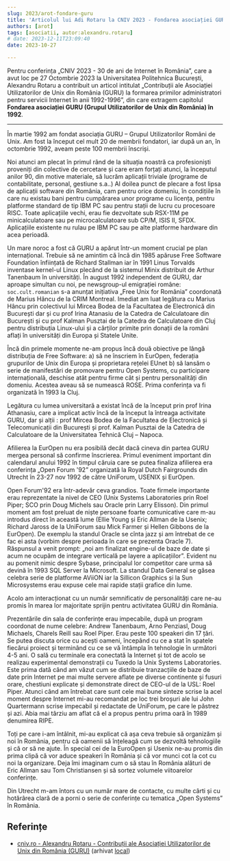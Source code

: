 ```yaml
---
slug: 2023/arot-fondare-guru
title: 'Articolul lui Adi Rotaru la CNIV 2023 - Fondarea asociației GURU'
authors: [arot]
tags: [asociatii, autor:alexandru.rotaru]
# date: 2023-12-11T23:09:40
date: 2023-10-27

---
```


Pentru conferința „CNIV 2023 - 30 de ani de Internet în România”,
care a avut loc pe 27 Octombrie 2023 la Universitatea Politehnica
București, Alexandru Rotaru a contribuit un articol intitulat
„Contribuții ale Asociației Utilizatorilor de Unix din România
(GURU) la formarea primilor administratori pentru servicii Internet
în anii 1992-1996”, din care extragem capitolul
**Fondarea asociației GURU (Grupul Utilizatorilor de Unix din România) în 1992**.

<!-- truncate -->

---

În martie 1992 am fondat asociația GURU – Grupul Utilizatorilor Români de Unix.
Am fost la început cel mult 20 de membrii fondatori, iar după un an, în octombrie 1992, aveam peste 100 membrii înscriși.

Noi atunci am plecat în primul rând de la situația noastră ca profesioniști proveniți din colective de cercetare și care eram forțați atunci, la începutul anilor 90, din motive materiale, să lucrăm aplicații triviale (programe de contabilitate, personal, gestiune s.a..) Al doilea punct de plecare a fost lipsa de aplicații software din România, cam pentru orice domeniu, în condițiile în care nu existau bani pentru cumpărarea unor programe cu licența, pentru platforme standard de tip IBM PC sau pentru stații de lucru cu procesoare RISC. Toate aplicațiile vechi, erau fie dezvoltate sub RSX-11M pe minicalculatoare sau pe microcalculatoare sub CP/M, ISIS II, SFDX. Aplicațiile existente nu rulau pe IBM PC sau pe alte platforme hardware din acea perioadă.

Un mare noroc a fost că GURU a apărut într-un moment crucial pe plan internațional. Trebuie să ne amintim că încă din 1985 apăruse Free Software Foundation înființată de Richard Stallman iar în 1991 Linus Torvalds inventase kernel-ul Linux plecând de la sistemul Minix distribuit de Arthur Tanenbaum în universități. În august 1992 independent de GURU, dar aproape simultan cu noi, pe newsgroup-ul emigrației române: `soc.cult.romanian` s-a anunțat inițiativa „Free Unix for România” coordonată de Marius Hâncu de la CRIM Montreal. Imediat am luat legătura cu Marius Hâncu prin colectivul lui Mircea Bodea de la Facultatea de Electronică din București dar și cu prof Irina Atanasiu de la Catedra de Calculatoare din București și cu prof Kalman Pusztai de la Catedra de Calculatoare din Cluj pentru distribuția Linux-ului și a cărților primite prin donații de la români aflați în universități din Europa și Statele Unite.

Încă din primele momente ne-am propus încă două obiective pe lângă distribuția de Free Software:
a) să ne înscriem în EurOpen, federația grupurilor de Unix din Europa și proprietara rețelei EUnet
b) să lansăm o serie de manifestări de promovare pentru Open Systems, cu participare internațională, deschise atât pentru firme cât și pentru personalități din domeniu. Acestea aveau să se numească ROSE. Prima conferința va fi organizată în 1993 la Cluj.

Legătura cu lumea universitară a existat încă de la început prin prof Irina
Athanasiu, care a implicat activ încă de la început la întreaga activitate GURU, dar și alții : prof Mircea Bodea de la Facultatea de Electronică și Telecomunicații din București și prof. Kalman Pusztai de la Catedra de Calculatoare de la Universitatea Tehnică Cluj – Napoca.

Afilierea la EurOpen nu era posibilă decât dacă cineva din partea GURU mergea personal să confirme înscrierea. Primul eveniment important din calendarul anului 1992 în timpul căruia care se putea finaliza afilierea era conferința „Open Forum '92” organizată la Royal Dutch Fairgrounds din Utrecht în 23-27 nov 1992 de către UniForum, USENIX și EurOpen.

Open Forum'92 era într-adevăr ceva grandios. Toate firmele importante erau reprezentate la nivel de CEO (Unix Systems Laboratories prin Roel Piper; SCO prin Doug Michels sau Oracle prin Larry Elisson). Din primul moment am fost preluat de niște persoane foarte comunicative care m-au introdus direct în această lume (Ellie Young și Eric Allman de la Usenix; Richard Jaross de la UniForum sau Mick Farmer și Hellen Gibbons de la EurOpen). De exemplu la standul Oracle se cînta jazz și
am întrebat de ce fac ei asta (vorbim despre perioada în care se prezenta Oracle 7). Răspunsul a venit prompt: „noi am finalizat engine-ul de baze de date și acum ne ocupăm de integrare verticală pe layere a aplicațiilor”. Evident nu au pomenit nimic despre Sybase, principalul lor competitor care urma să devină în 1993 SQL Server la Microsoft. La standul Data General se găsea celebra serie de platforme AViiON iar la Sillicon Graphics și la Sun Microsystems erau expuse cele mai rapide stații grafice din lume.

Acolo am interacționat cu un număr semnificativ de personalități care ne-au promis în marea lor majoritate sprijin pentru activitatea GURU din România.

Prezentările din sala de conferințe erau impecabile, după un program coordonat de nume celebre: Andrew Tanenbaum, Arno Penziasl, Doug Michaels, Charels Reill sau Roel Piper. Erau peste 100 speakeri din 17 țări. Se putea discuta orice cu acești oameni, începând cu ce a stat în spatele fiecărui proiect și terminând cu ce se vă întâmpla în tehnologie în următori 4-5 ani. O sală cu terminale era conectată la Internet și tot de acolo se realizau experimental demonstrații cu Tuxedo la Unix Systems Laboratories. Este prima dată când am văzut cum se distribuie tranzacțiile de baze de date prin Internet pe mai multe servere aflate pe diverse continente și fusuri orare, chestiuni explicate și demonstrate direct de CEO-ul de la USL: Roel Piper. Atunci când am întrebat care sunt cele mai bune sinteze scrise la acel moment despre Internet mi-au recomandat pe loc trei broșuri ale lui John Quartermann scrise impecabil și redactate de UniForum, pe care le păstrez și azi. Abia mai târziu am aflat că el a propus pentru prima oară în 1989 denumirea RIPE.

Toți pe care i-am întâlnit, mi-au explicat că așa ceva trebuie să organizăm și noi în România, pentru că oamenii să înțeleagă cum se dezvoltă tehnologiile și că or să ne ajute. În special cei de la EuroOpen și Usenix ne-au promis din prima clipă că vor aduce speakeri în România și că vor munci cot la cot cu noi la organizare. Deja îmi imaginam cum o să stau în România alături de Eric Allman sau Tom Christiansen și să sortez volumele viitoarelor conferințe.

Din Utrecht m-am întors cu un număr mare de contacte, cu multe cârti și cu hotărârea clară de a porni o serie de conferințe cu tematica „Open Systems” în România.

## Referințe

- [cniv.ro - Alexandru Rotaru - Contribuții ale Asociației Utilizatorilor de Unix din România (GURU)](https://cniv.ro/documents/26/CNIV_Volum_Aniversar_2023_-_Versiune_Online_DPxioQg.pdf)  (arhivat [local](https://cronica-it.github.io/arhiva/))
